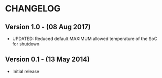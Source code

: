 # CHANGELOG

## Version 1.0 - (08 Aug 2017)
* UPDATED: Reduced default MAXIMUM allowed temperature of the SoC for shutdown 

## Version 0.1 - (13 May 2014)
* Initial release
